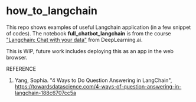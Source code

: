 # how_to_langchain

This repo shows examples of useful Langchain application (in a few snippet of codes). The notebook <b>full_chatbot_langchain</b> is from the course 
["Langchain: Chat with your data"](https://www.deeplearning.ai/short-courses/langchain-chat-with-your-data/?utm_campaign=langchain-launch&utm_medium=email&_hsmi=265152429&_hsenc=p2ANqtz--aF22S-OuKXNwY00WeAEn_imhulbD06oc_IKAQn9F1hMaH182sYV1CfHX9K9Y8Hu--DyeIIzkhkJy_6mIS1p1eP2g94A&utm_content=265152429&utm_source=hs_email) from DeepLearning.ai.

This is WIP, future work includes deploying this as an app in the web browser.


REFERENCE

1. Yang, Sophia. "4 Ways to Do Question Answering in LangChain", https://towardsdatascience.com/4-ways-of-question-answering-in-langchain-188c6707cc5a
